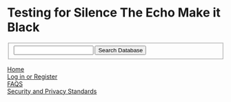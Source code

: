 <html>
  <head>
    <title>Silence the Echo</title>
    <script src = "https://www.gstatic.com/firebasejs/4.6.2/firebase.js"></script>
    <script src= "https://rawgit.com/SilenceTheEcho/SilenceTheEcho/master/samplesearch.js"></script>
  </head>
  <body>
    <h1>Testing for Silence The Echo Make it Black</h1>
    <div>
      <form>
        <fieldset>
          <input type = "text" name = "searchData" id = "searchData"> 
          <input type = "button" value = "Search Database" id = "searchSubmit" onclick = "searchDatabase()">
        </fieldset>
      </form>
    </div>
    <div>
      <a href="https://silencetheecho.github.io/SilenceTheEcho">Home</a>  
    </div>
    <div>
      <a href="https://silencetheecho.github.io/SilenceTheEcho/login">Log in or Register</a>  
    </div>
    <div>
      <a href="https://silencetheecho.github.io/SilenceTheEcho/faqs">FAQS</a>  
    </div>
    <div>
      <a href="https://silencetheecho.github.io/SilenceTheEcho/security">Security and Privacy Standards</a>  
    </div>
    
  </body>


